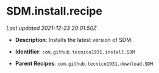 # SDM.install.recipe

_Last updated 2021-12-23 20:01:50Z_

- **Description**: Installs the latest version of SDM.

- **Identifier**: `com.github.tecnico1931.install.SDM`

- **Parent Recipes**: `com.github.tecnico1931.download.SDM`

